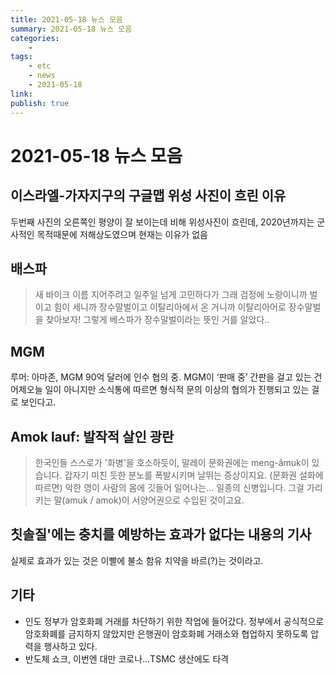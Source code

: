 ```yaml
---
title: 2021-05-18 뉴스 모음
summary: 2021-05-18 뉴스 모음
categories:
    - 
tags:
    - etc
    - news
    - 2021-05-18
link: 
publish: true
---
```


# 2021-05-18 뉴스 모음

## 이스라엘-가자지구의 구글맵 위성 사진이 흐린 이유

두번째 사진의 오른쪽인 평양이 잘 보이는데 비해 위성사진이 흐린데, 2020년까지는 군사적인 목적때문에 저해상도였으며 현재는 이유가 없음

## 배스파

> 새 바이크 이름 지어주려고 일주일 넘게 고민하다가 그래 검정에 노랑이니까 벌이고 힘이 세니까 장수말벌이고 이탈리아에서 온 거니까 이탈리아어로 장수말벌을 찾아보자! 그렇게 베스파가 장수말벌이라는 뜻인 거를 알았다..

## MGM

루머: 아마존, MGM 90억 달러에 인수 협의 중. MGM이 ‘판매 중’ 간판을 걸고 있는 건 어제오늘 일이 아니지만 소식통에 따르면 형식적 문의 이상의 협의가 진행되고 있는 걸로 보인다고.

## Amok lauf: 발작적 살인 광란

> 한국인들 스스로가 '화병'을 호소하듯이, 말레이 문화권에는 meng-âmuk이 있습니다. 갑자기 미친 듯한 분노를 폭발시키며 날뛰는 증상이지요. (문화권 설화에 따르면) 악한 영이 사람의 몸에 깃들어 일어나는... 일종의 신병입니다. 그걸 가리키는 말(amuk / amok)이 서양어권으로 수입된 것이고요.

## 칫솔질'에는 충치를 예방하는 효과가 없다는 내용의 기사

실제로 효과가 있는 것은 이빨에 불소 함유 치약을 바르(?)는 것이라고.

## 기타

- 인도 정부가 암호화폐 거래를 차단하기 위한 작업에 들어갔다. 정부에서 공식적으로 암호화폐를 금지하지 않았지만 은행권이 암호화폐 거래소와 협업하지 못하도록 압력을 행사하고 있다.
- 반도체 쇼크, 이번엔 대만 코로나…TSMC 생산에도 타격
